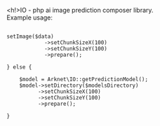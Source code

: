 <h!>IO - php ai image prediction composer library.</h1>
<br>
Example usage:
<code>
<?php

require_once('vendor/autoload.php');

$modelsDirectory = __DIR__."/models/";

$data = isset($argv[1]) 
	  ? file_get_contents($argv[1])
	  : (string) null;

if($data !== null){

	$picture = Arknet\IO::getImageContainer();
	$picture->setImage($data)
	   		->setChunkSizeX(100)
	   		->setChunkSizeY(100)
	   		->prepare();

} else {

	$model = Arknet\IO::getPredictionModel();
	$model->setDirectory($modelsDirectory)
		  ->setChunkSizeX(100)
		  ->setChunkSizeY(100)
		  ->prepare();

}
</code>

